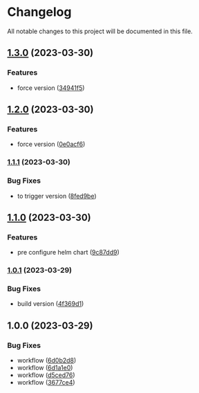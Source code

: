# Changelog

All notable changes to this project will be documented in this file.

## [1.3.0](https://github.com/nomaddevops/simplon-voting-app/compare/v1.2.0...v1.3.0) (2023-03-30)


### Features

* force version ([34941f5](https://github.com/nomaddevops/simplon-voting-app/commit/34941f5a538e42d3e5146922d95089a8f9cb3060))

## [1.2.0](https://github.com/nomaddevops/simplon-voting-app/compare/v1.1.1...v1.2.0) (2023-03-30)


### Features

* force version ([0e0acf6](https://github.com/nomaddevops/simplon-voting-app/commit/0e0acf628dd492d42b93872b014d004f28c41363))

### [1.1.1](https://github.com/nomaddevops/simplon-voting-app/compare/v1.1.0...v1.1.1) (2023-03-30)


### Bug Fixes

* to trigger version ([8fed9be](https://github.com/nomaddevops/simplon-voting-app/commit/8fed9be3faa35cbea43e16c746d7f4a61fd2ef5b))

## [1.1.0](https://github.com/nomaddevops/simplon-voting-app/compare/v1.0.1...v1.1.0) (2023-03-30)


### Features

* pre configure helm chart ([9c87dd9](https://github.com/nomaddevops/simplon-voting-app/commit/9c87dd932ead601a5744a000e44ba6c70d6470c7))

### [1.0.1](https://github.com/nomaddevops/simplon-voting-app/compare/v1.0.0...v1.0.1) (2023-03-29)


### Bug Fixes

* build version ([4f369d1](https://github.com/nomaddevops/simplon-voting-app/commit/4f369d15d4460a7cc93c936ecc86fc87a1b50206))

## 1.0.0 (2023-03-29)


### Bug Fixes

* workflow ([6d0b2d8](https://github.com/nomaddevops/simplon-voting-app/commit/6d0b2d88c5636d380b3943d23eaa35628ec0e820))
* workflow ([6d1a1e0](https://github.com/nomaddevops/simplon-voting-app/commit/6d1a1e050b0b53c242a20d9a88a8018838d173d4))
* workflow ([d5ced76](https://github.com/nomaddevops/simplon-voting-app/commit/d5ced76a4405ec70d45aaa1b02e047ea472c7c1f))
* workflow ([3677ce4](https://github.com/nomaddevops/simplon-voting-app/commit/3677ce4d2bdb335d0411eda09a046e416107895a))
